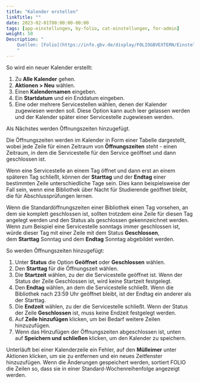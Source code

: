 ```yaml
---
title: "Kalender erstellen"
linkTitle: ""
date: 2023-02-01T00:00:00-00:00
tags: [app-einstellungen, by-folio, cat-einstellungen, for-admin]
weight: 50
Description: "
    Quellen: [Folio](https://info.gbv.de/display/FOLIOGBVEXTERN/Einstellungen+(Kalender):+Kalender+erstellen) & [GBV](https://docs.folio.org/docs/settings/settings_calendar/settings_calendar/#create-a-new-calendar)
    "
---
```


So wird ein neuer Kalender erstellt:

1.  Zu **Alle Kalender** gehen.
2.  **Aktionen > Neu** wählen.
3.  Einen **Kalendernamen** eingeben.
4.  Ein **Startdatum** und ein Enddatum eingeben.
5.  Eine oder mehrere Servicestellen wählen, denen der Kalender zugewiesen werden soll. Diese Option kann auch leer gelassen werden und der Kalender später einer Servicestelle zugewiesen werden.

Als Nächstes werden Öffnungszeiten hinzugefügt.

Die Öffnungszeiten werden im Kalender in Form einer Tabelle dargestellt, wobei jede Zeile für einen Zeitraum von **Öffnungszeiten** steht - einen Zeitraum, in dem die Servicestelle für den Service geöffnet und dann geschlossen ist.

Wenn eine Servicestelle an einem Tag öffnet und dann erst an einem späteren Tag schließt, können der **Starttag** und der **Endtag** einer bestimmten Zeile unterschiedliche Tage sein. Dies kann beispielsweise der Fall sein, wenn eine Bibliothek über Nacht für Studierende geöffnet bleibt, die für Abschlussprüfungen lernen.

Wenn die Standardöffnungszeiten einer Bibliothek einen Tag vorsehen, an dem sie komplett geschlossen ist, sollten trotzdem eine Zeile für diesen Tag angelegt werden und den Status als geschlossen gekennzeichnet werden. Wenn zum Beispiel eine Servicestelle sonntags immer geschlossen ist, würde dieser Tag mit einer Zeile mit dem Status **Geschlossen**, dem **Starttag** Sonntag und dem **Endtag** Sonntag abgebildet werden.

So werden Öffnungszeiten hinzugefügt:

1.  Unter **Status** die Option **Geöffnet** oder **Geschlossen** wählen.
2.  Den **Starttag** für die Öffnungszeit wählen.
3.  Die **Startzeit** wählen, zu der die Servicestelle geöffnet ist. Wenn der Status der Zeile Geschlossen ist, wird keine Startzeit festgelegt.
4.  Den **Endtag** wählen, an dem die Servicestelle schließt. Wenn die Bibliothek nach 23:59 Uhr geöffnet bleibt, ist der Endtag ein anderer als der Starttag.
5.  Die **Endzeit** wählen, zu der die Servicestelle schließt. Wenn der Status der Zeile **Geschlossen** ist, muss keine Endzeit festgelegt werden.
6.  Auf **Zeile hinzufügen** klicken, um bei Bedarf weitere Zeilen hinzuzufügen.
7.  Wenn das Hinzufügen der Öffnungszeiten abgeschlossen ist, unten auf **Speichern und schließen** klicken, um den Kalender zu speichern.

Unterläuft bei einer Kalenderzeile ein Fehler, auf den **Mülleimer** unter Aktionen klicken, um sie zu entfernen und ein neues Zeitfenster hinzuzufügen. Wenn die Änderungen gespeichert werden, sortiert FOLIO die Zeilen so, dass sie in einer Standard-Wochenreihenfolge angezeigt werden.
